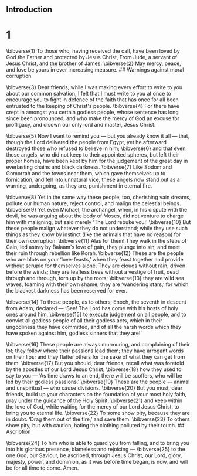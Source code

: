 ## Introduction
# 1 
\bibverse{1} To those who, having received the call, have been loved by God the Father and protected by Jesus Christ, From Jude, a servant of Jesus Christ, and the brother of James. \bibverse{2} May mercy, peace, and love be yours in ever increasing measure. ## Warnings against moral corruption


\bibverse{3} Dear friends, while I was making every effort to write to you about our common salvation, I felt that I must write to you at once to encourage you to fight in defence of the faith that has once for all been entrusted to the keeping of Christ's people. \bibverse{4} For there have crept in amongst you certain godless people, whose sentence has long since been pronounced, and who make the mercy of God an excuse for profligacy, and disown our only lord and master, Jesus Christ. 

\bibverse{5} Now I want to remind you — but you already know it all — that, though the Lord delivered the people from Egypt, yet he afterward destroyed those who refused to believe in him; \bibverse{6} and that even those angels, who did not keep to their appointed spheres, but left their proper homes, have been kept by him for the judgement of the great day in everlasting chains and black darkness. \bibverse{7} Like Sodom and Gomorrah and the towns near them, which gave themselves up to fornication, and fell into unnatural vice, these angels now stand out as a warning, undergoing, as they are, punishment in eternal fire. 

\bibverse{8} Yet in the same way these people, too, cherishing vain dreams, pollute our human nature, reject control, and malign the celestial beings. \bibverse{9} Yet even Michael, the archangel, when, in his dispute with the devil, he was arguing about the body of Moses, did not venture to charge him with maligning, but said merely ‘The Lord rebuke you!’ \bibverse{10} But these people malign whatever they do not understand; while they use such things as they know by instinct (like the animals that have no reason) for their own corruption. \bibverse{11} Alas for them! They walk in the steps of Cain; led astray by Balaam's love of gain, they plunge into sin, and meet their ruin through rebellion like Korah. \bibverse{12} These are the people who are blots on your ‘love-feasts,’ when they feast together and provide without scruple for themselves alone. They are clouds without rain, driven before the winds; they are leafless trees without a vestige of fruit, dead through and through, torn up by the roots; \bibverse{13} they are wild sea waves, foaming with their own shame; they are ‘wandering stars,’ for which the blackest darkness has been reserved for ever. 

\bibverse{14} To these people, as to others, Enoch, the seventh in descent from Adam, declared — ‘See! The Lord has come with his hosts of holy ones around him, \bibverse{15} to execute judgement on all people, and to convict all godless people of all their godless acts, which in their ungodliness they have committed, and of all the harsh words which they have spoken against him, godless sinners that they are!’ 

\bibverse{16} These people are always murmuring, and complaining of their lot; they follow where their passions lead them; they have arrogant words on their lips; and they flatter others for the sake of what they can get from them. \bibverse{17} But you should, dear friends, recall what was foretold by the apostles of our Lord Jesus Christ; \bibverse{18} how they used to say to you — ‘As time draws to an end, there will be scoffers, who will be led by their godless passions.’ \bibverse{19} These are the people — animal and unspiritual — who cause divisions. \bibverse{20} But you must, dear friends, build up your characters on the foundation of your most holy faith, pray under the guidance of the Holy Spirit, \bibverse{21} and keep within the love of God, while waiting for the mercy of our Lord Jesus Christ, to bring you to eternal life. \bibverse{22} To some show pity, because they are in doubt. ‘Drag them out of the fire,’ and save them. \bibverse{23} To others show pity, but with caution, hating the clothing polluted by their touch. ## Ascription


\bibverse{24} To him who is able to guard you from falling, and to bring you into his glorious presence, blameless and rejoicing — \bibverse{25} to the one God, our Saviour, be ascribed, through Jesus Christ, our Lord, glory, majesty, power, and dominion, as it was before time began, is now, and will be for all time to come. Amen. 
